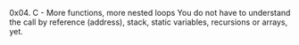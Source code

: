 0x04. C - More functions, more nested loops
You do not have to understand the call by reference (address), stack, static variables, recursions or arrays, yet.
